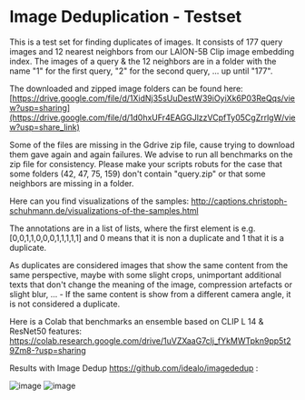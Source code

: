 # Image Deduplication - Testset

This is a test set for finding duplicates of images.
It consists of 177 query images and 12 nearest neighbors from our LAION-5B Clip image embedding index.
The images of a query & the 12 neighbors are in a folder with the name "1" for the first query, "2" for the second query, ... up until "177".


The downloaded and zipped image folders can be found here: [https://drive.google.com/file/d/1XidNj35sUuDestW39iOyiXk6P03ReQqs/view?usp=sharing](https://drive.google.com/file/d/1d0hxUFr4EAGGJlzzVCpfTy05CgZrrlgW/view?usp=share_link)

Some of the files are missing in the Gdrive zip file, cause trying to download them gave again and again failures. We advise to run all benchmarks on the zip file for consistency. Please make your scripts robuts for the case that some folders (42, 47, 75, 159) don't contain "query.zip" or that some neighbors are missing in a folder.   

Here can you find visualizations of the samples:
http://captions.christoph-schuhmann.de/visualizations-of-the-samples.html


The annotations are in a list of lists, where the first element is e.g. [0,0,1,1,0,0,0,1,1,1,1,1] and 0 means that it is non a duplicate and 1 that it is a duplicate.

As duplicates are considered images that show the same content from the same perspective, maybe with some slight crops, unimportant additional texts that don't change the meaning of the image, compression artefacts or slight blur, ... - If the same content is show from a different camera angle, it is not considered a duplicate.

Here is a Colab that benchmarks an ensemble based on CLIP L 14 & ResNet50 features: https://colab.research.google.com/drive/1uVZXaaG7clj_fYkMWTpkn9pp5t29Zm8-?usp=sharing

Results with Image Dedup https://github.com/idealo/imagededup :



![image](https://user-images.githubusercontent.com/22318853/200183001-6fc032ad-1f91-449c-b128-b848deef9180.png)
![image](https://user-images.githubusercontent.com/22318853/200182960-bebc9999-191a-4cf0-8d7b-ae207d68cae8.png)
